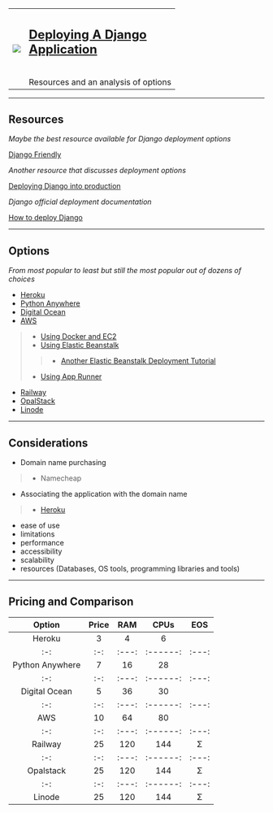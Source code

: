 <table rules=none>
 <tr>
<td> <img src="https://i.imgur.com/vQrcNy3.jpeg"></td>
<td> <h2><a href="https://joshjetson.github.io">Deploying A Django<br>Application</a></h2><br>Resources and an analysis of options</td>
</tr>
</table>


---------------------------------

## Resources

*Maybe the best resource available for Django deployment options*

[Django Friendly](https://djangofriendly.com/index.html)

*Another resource that discusses deployment options*

[Deploying Django into production](https://developer.mozilla.org/en-US/docs/Learn/Server-side/Django/Deployment)

*Django official deployment documentation*

[How to deploy Django](https://docs.djangoproject.com/en/4.2/howto/deployment/)

------------------------------

## Options

*From most popular to least but still the most popular out of dozens of choices*


- [Heroku](https://devcenter.heroku.com/articles/deploying-python)
- [Python Anywhere](https://help.pythonanywhere.com/pages/DeployExistingDjangoProject/)
- [Digital Ocean](https://docs.digitalocean.com/developer-center/deploy-a-django-app-on-app-platform/)
- [AWS](https://aws.amazon.com/?nc2=h_lg)
> - [Using Docker and EC2](https://stackabuse.com/deploying-django-applications-to-aws-ec2-with-docker/)
> - [Using Elastic Beanstalk](https://docs.aws.amazon.com/elasticbeanstalk/latest/dg/create-deploy-python-django.html)
> > - [Another Elastic Beanstalk Deployment Tutorial](https://realpython.com/deploying-a-django-app-and-postgresql-to-aws-elastic-beanstalk/)
> - [Using App Runner](https://aws.amazon.com/blogs/containers/deploy-and-scale-django-applications-on-aws-app-runner/)
- [Railway](https://dev.to/osahenru/using-railway-app-to-deploy-your-django-project-3ah1)
- [OpalStack](https://docs.opalstack.com/topic-guides/django/)
- [Linode](https://www.linode.com/docs/products/tools/marketplace/guides/django/)

---------------------------------

## Considerations

- Domain name purchasing
> - Namecheap
- Associating the application with the domain name
> - [Heroku](https://docs.opalstack.com/user-guide/domains/)
- ease of use
- limitations
- performance
- accessibility
- scalability
- resources (Databases, OS tools, programming libraries and tools)



------------------------------------

## Pricing and Comparison




| Option | Price | RAM | CPUs | EOS | 
|:-:|:-:|:---:|:------:|:---:|
| Heroku | 3 |  4  |   6    |  
|:-:|:-:|:---:|:------:|:---:|
| Python Anywhere | 7 | 16  |   28   |  
|:-:|:-:|:---:|:------:|:---:|
| Digital Ocean | 5 | 36  |   30   |  
|:-:|:-:|:---:|:------:|:---:|
| AWS |10 | 64  |   80   |  
|:-:|:-:|:---:|:------:|:---:|
| Railway |25 | 120 |   144  |  Σ  |
|:-:|:-:|:---:|:------:|:---:|
| Opalstack |25 | 120 |   144  |  Σ  |
|:-:|:-:|:---:|:------:|:---:|
| Linode |25 | 120 |   144  |  Σ  |





